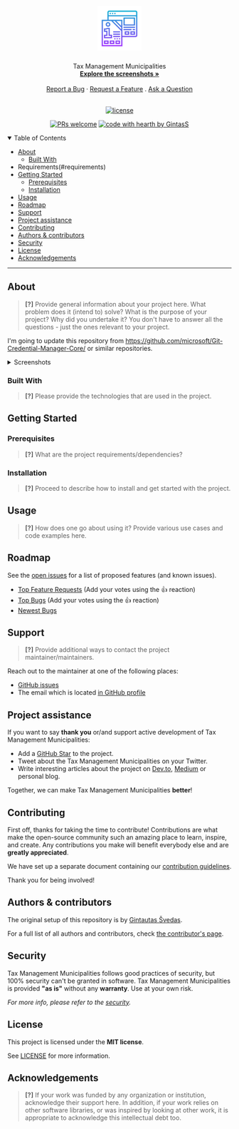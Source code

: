 <h1 align="center">
  <a href="https://github.com/GintasS/tax-management-municipalities">
    <!-- Please provide path to your logo here -->
    <img src="docs/images/logo.svg" alt="Logo" width="100" height="100">
  </a>
</h1>

<div align="center">
  Tax Management Municipalities
  <br />
  <a href="#about"><strong>Explore the screenshots »</strong></a>
  <br />
  <br />
  <a href="https://github.com/GintasS/tax-management-municipalities/issues/new?assignees=&labels=bug&template=01_BUG_REPORT.md&title=bug%3A+">Report a Bug</a>
  ·
  <a href="https://github.com/GintasS/tax-management-municipalities/issues/new?assignees=&labels=enhancement&template=02_FEATURE_REQUEST.md&title=feat%3A+">Request a Feature</a>
  .
  <a href="https://github.com/GintasS/tax-management-municipalities/issues/new?assignees=&labels=question&template=04_SUPPORT_QUESTION.md&title=support%3A+">Ask a Question</a>
</div>

<div align="center">
<br />

[![license](https://img.shields.io/github/license/GintasS/tax-management-municipalities.svg?style=flat-square)](LICENSE)

[![PRs welcome](https://img.shields.io/badge/PRs-welcome-ff69b4.svg?style=flat-square)](https://github.com/GintasS/tax-management-municipalities/issues?q=is%3Aissue+is%3Aopen+label%3A%22help+wanted%22)
[![code with hearth by GintasS](https://img.shields.io/badge/%3C%2F%3E%20with%20%E2%99%A5%20by-GintasS-ff1414.svg?style=flat-square)](https://github.com/GintasS)

</div>

<details open="open">
<summary>Table of Contents</summary>

- [About](#about)
  - [Built With](#built-with)
- Requirements(#requirements)
- [Getting Started](#getting-started)
  - [Prerequisites](#prerequisites)
  - [Installation](#installation)
- [Usage](#usage)
- [Roadmap](#roadmap)
- [Support](#support)
- [Project assistance](#project-assistance)
- [Contributing](#contributing)
- [Authors & contributors](#authors--contributors)
- [Security](#security)
- [License](#license)
- [Acknowledgements](#acknowledgements)

</details>

---

## About

> **[?]**
> Provide general information about your project here.
> What problem does it (intend to) solve?
> What is the purpose of your project?
> Why did you undertake it?
> You don't have to answer all the questions - just the ones relevant to your project.

I'm going to update this repository from https://github.com/microsoft/Git-Credential-Manager-Core/ or similar repositories.

<details>
<summary>Screenshots</summary>
<br>

> **[?]**
> Please provide your screenshots here.

|                               Home Page                               |                               Login Page                               |
| :-------------------------------------------------------------------: | :--------------------------------------------------------------------: |
| <img src="docs/images/screenshot.png" title="Home Page" width="100%"> | <img src="docs/images/screenshot.png" title="Login Page" width="100%"> |

</details>

### Built With

> **[?]**
> Please provide the technologies that are used in the project.

## Getting Started

### Prerequisites

> **[?]**
> What are the project requirements/dependencies?

### Installation

> **[?]**
> Proceed to describe how to install and get started with the project.

## Usage

> **[?]**
> How does one go about using it?
> Provide various use cases and code examples here.

## Roadmap

See the [open issues](https://github.com/GintasS/tax-management-municipalities/issues) for a list of proposed features (and known issues).

- [Top Feature Requests](https://github.com/GintasS/tax-management-municipalities/issues?q=label%3Aenhancement+is%3Aopen+sort%3Areactions-%2B1-desc) (Add your votes using the 👍 reaction)
- [Top Bugs](https://github.com/GintasS/tax-management-municipalities/issues?q=is%3Aissue+is%3Aopen+label%3Abug+sort%3Areactions-%2B1-desc) (Add your votes using the 👍 reaction)
- [Newest Bugs](https://github.com/GintasS/tax-management-municipalities/issues?q=is%3Aopen+is%3Aissue+label%3Abug)

## Support

> **[?]**
> Provide additional ways to contact the project maintainer/maintainers.

Reach out to the maintainer at one of the following places:

- [GitHub issues](https://github.com/GintasS/tax-management-municipalities/issues/new?assignees=&labels=question&template=04_SUPPORT_QUESTION.md&title=support%3A+)
- The email which is located [in GitHub profile](https://github.com/GintasS)

## Project assistance

If you want to say **thank you** or/and support active development of Tax Management Municipalities:

- Add a [GitHub Star](https://github.com/GintasS/tax-management-municipalities) to the project.
- Tweet about the Tax Management Municipalities on your Twitter.
- Write interesting articles about the project on [Dev.to](https://dev.to/), [Medium](https://medium.com/) or personal blog.

Together, we can make Tax Management Municipalities **better**!

## Contributing

First off, thanks for taking the time to contribute! Contributions are what make the open-source community such an amazing place to learn, inspire, and create. Any contributions you make will benefit everybody else and are **greatly appreciated**.

We have set up a separate document containing our [contribution guidelines](docs/CONTRIBUTING.md).

Thank you for being involved!

## Authors & contributors

The original setup of this repository is by [Gintautas Švedas](https://github.com/GintasS).

For a full list of all authors and contributors, check [the contributor's page](https://github.com/GintasS/tax-management-municipalities/contributors).

## Security

Tax Management Municipalities follows good practices of security, but 100% security can't be granted in software.
Tax Management Municipalities is provided **"as is"** without any **warranty**. Use at your own risk.

_For more info, please refer to the [security](docs/SECURITY.md)._

## License

This project is licensed under the **MIT license**.

See [LICENSE](LICENSE) for more information.

## Acknowledgements

> **[?]**
> If your work was funded by any organization or institution, acknowledge their support here.
> In addition, if your work relies on other software libraries, or was inspired by looking at other work, it is appropriate to acknowledge this intellectual debt too.
